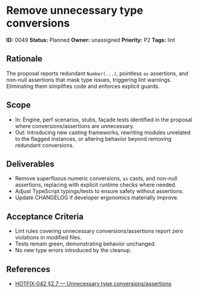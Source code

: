 # Remove unnecessary type conversions

**ID:** 0049
**Status:** Planned
**Owner:** unassigned
**Priority:** P2
**Tags:** lint

## Rationale
The proposal reports redundant `Number(...)`, pointless `as` assertions, and non-null assertions that mask type issues, triggering lint warnings.
Eliminating them simplifies code and enforces explicit guards.

## Scope
- In: Engine, perf scenarios, stubs, façade tests identified in the proposal where conversions/assertions are unnecessary.
- Out: Introducing new casting frameworks, rewriting modules unrelated to the flagged instances, or altering behavior beyond removing redundant conversions.

## Deliverables
- Remove superfluous numeric conversions, `as` casts, and non-null assertions, replacing with explicit runtime checks where needed.
- Adjust TypeScript typings/tests to ensure safety without assertions.
- Update CHANGELOG if developer ergonomics materially improve.

## Acceptance Criteria
- Lint rules covering unnecessary conversions/assertions report zero violations in modified files.
- Tests remain green, demonstrating behavior unchanged.
- No new type errors introduced by the cleanup.

## References
- [HOTFIX‑042 §2.7 — Unnecessary type conversions/assertions](../../../proposals/20251009-hotfix-batch-02.md#27-unnecessary-type-conversionsassertions)
